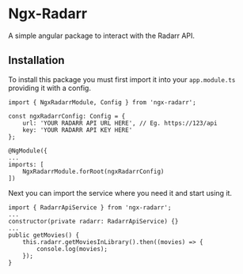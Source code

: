 # Ngx-Radarr

A simple angular package to interact with the Radarr API.

## Installation

To install this package you must first import it into your `app.module.ts` providing it with a config.

    import { NgxRadarrModule, Config } from 'ngx-radarr';

    const ngxRadarrConfig: Config = {
        url: 'YOUR RADARR API URL HERE', // Eg. https://123/api
        key: 'YOUR RADARR API KEY HERE'
    };

    @NgModule({
    ...
    imports: [
        NgxRadarrModule.forRoot(ngxRadarrConfig)
    ])

Next you can import the service where you need it and start using it.

    import { RadarrApiService } from 'ngx-radarr';
    ...
    constructor(private radarr: RadarrApiService) {}
    ...
    public getMovies() {
        this.radarr.getMoviesInLibrary().then((movies) => {
            console.log(movies);
        });
    }
